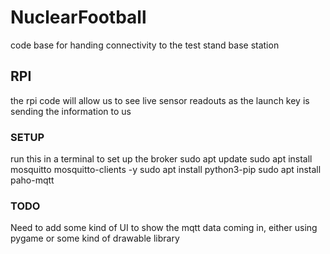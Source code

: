# NuclearFootball

code base for handing connectivity to the test stand base station

## RPI

the rpi code will allow us to see live sensor readouts as the launch key is sending the information to us

### SETUP

run this in a terminal to set up the broker
  sudo apt update
  sudo apt install mosquitto mosquitto-clients -y
  sudo apt install python3-pip
  sudo apt install paho-mqtt

### TODO

Need to add some kind of UI to show the mqtt data coming in, either using pygame or some kind of drawable library
